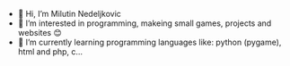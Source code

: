 - 👋 Hi, I’m Milutin Nedeljkovic
- 👀 I’m interested in programming, makeing small games, projects and websites 😊
- 🌱 I’m currently learning programming languages like: python (pygame), html and php, c...
